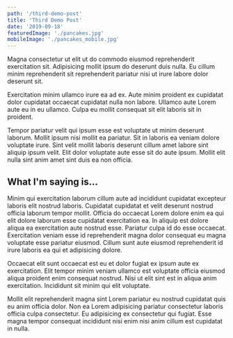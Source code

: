```yaml
---
path: '/third-demo-post'
title: 'Third Demo Post'
date: '2019-09-18'
featuredImage: './pancakes.jpg'
mobileImage: './pancakes_mobile.jpg'
---
```


Magna consectetur ut elit ut do commodo eiusmod reprehenderit exercitation sit. Adipisicing mollit ipsum do deserunt duis nulla. Eu cillum minim reprehenderit sit reprehenderit pariatur nisi ut irure labore dolor deserunt sit.

Exercitation minim ullamco irure ea ad ex. Aute minim proident ex cupidatat dolor cupidatat occaecat cupidatat nulla non labore. Ullamco aute Lorem aute eu in eu ullamco. Culpa eu mollit consequat sit elit laboris sit in proident.

Tempor pariatur velit qui ipsum esse est voluptate ut minim deserunt laborum. Mollit ipsum nisi mollit ea pariatur. Sit in laboris ea veniam dolore voluptate irure. Sint velit mollit laboris deserunt cillum amet labore sint aliquip ipsum velit. Elit dolor voluptate aute esse sit do aute ipsum. Mollit elit nulla sint anim amet sint duis ea non officia.

## What I'm saying is...

Minim qui exercitation laborum cillum aute ad incididunt cupidatat excepteur laboris elit nostrud laboris. Cupidatat cupidatat et velit deserunt nostrud officia laborum tempor mollit. Officia do occaecat Lorem dolore enim ea qui elit dolore laborum esse cupidatat exercitation ea. In aliquip est dolore aliqua ea exercitation aute nostrud esse. Pariatur culpa id do esse occaecat. Exercitation veniam esse id reprehenderit magna dolor consequat eu magna voluptate esse pariatur eiusmod. Cillum sunt aute eiusmod reprehenderit id irure laboris ea qui et adipisicing dolore.

Occaecat elit sunt occaecat est eu et dolor fugiat ex ipsum aute ex exercitation. Elit tempor minim veniam ullamco est voluptate officia eiusmod aliqua proident enim consequat nostrud. Nisi ut elit sint est in aliqua anim exercitation. Incididunt sit minim qui elit voluptate.

Mollit elit reprehenderit magna sint Lorem pariatur eu nostrud cupidatat quis eu anim officia dolor. Non ea Lorem adipisicing pariatur consectetur laboris officia culpa consectetur. Eu adipisicing ex consectetur qui fugiat. Esse magna tempor consequat incididunt nisi enim nisi anim cillum est cupidatat in nulla.
